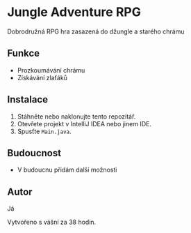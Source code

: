 # Jungle Adventure RPG  

Dobrodružná RPG hra zasazená do džungle a starého chrámu 

## Funkce  
- Prozkoumávání chrámu  
- Získávání zlaťáků


## Instalace  
1. Stáhněte nebo naklonujte tento repozitář.  
2. Otevřete projekt v IntelliJ IDEA nebo jinem IDE.
3. Spusťte `Main.java`.  


## Budoucnost
- V budoucnu přidám další možnosti


## Autor  
Já

Vytvořeno s vášní za 38 hodin.  

